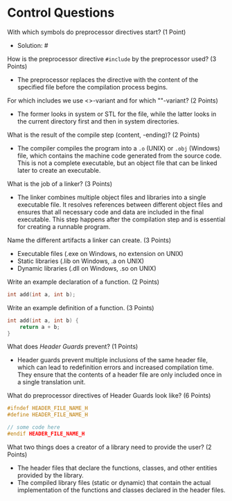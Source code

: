 # Control Questions

With which symbols do preprocessor directives start? (1 Point)

- Solution: #

How is the preprocessor directive `#include` by the preprocessor used? (3 Points)

- The preprocessor replaces the directive with the content of the specified file before the compilation process begins.

For which includes we use <>-variant and for which ""-variant? (2 Points)

- The former looks in system or STL for the file, while the latter looks in the current directory first and then in system directories.

What is the result of the compile step (content, -ending)? (2 Points)

- The compiler compiles the program into a `.o` (UNIX) or `.obj` (Windows) file, which contains the machine code generated from the source code.
This is not a complete executable, but an object file that can be linked later to create an executable.

What is the job of a linker? (3 Points)

- The linker combines multiple object files and libraries into a single executable file. It resolves references between different object files and ensures that all necessary code and data are included in the final executable.
This step happens after the compilation step and is essential for creating a runnable program.

Name the different artifacts a linker can create. (3 Points)

- Executable files (.exe on Windows, no extension on UNIX)
- Static libraries (.lib on Windows, .a on UNIX)
- Dynamic libraries (.dll on Windows, .so on UNIX)

Write an example declaration of a function. (2 Points)

```c++
int add(int a, int b);
```

Write an example definition of a function. (3 Points)

```c++
int add(int a, int b) {
    return a + b;
}
```

What does *Header Guards* prevent? (1 Points)

- Header guards prevent multiple inclusions of the same header file, which can lead to redefinition errors and increased compilation time. They ensure that the contents of a header file are only included once in a single translation unit.

What do preprocessor directives of Header Guards look like? (6 Points)

```c++
#ifndef HEADER_FILE_NAME_H
#define HEADER_FILE_NAME_H

// some code here
#endif HEADER_FILE_NAME_H
```

What two things does a creator of a library need to provide the user? (2 Points)

- The header files that declare the functions, classes, and other entities provided by the library.
- The compiled library files (static or dynamic) that contain the actual implementation of the functions and classes declared in the header files.